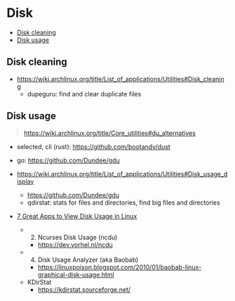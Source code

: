 # Disk

<!-- toc -->

- [Disk cleaning](#disk-cleaning)
- [Disk usage](#disk-usage)

<!-- tocstop -->

## Disk cleaning

- https://wiki.archlinux.org/title/List_of_applications/Utilities#Disk_cleaning
  - dupeguru: find and clear duplicate files

## Disk usage

> https://wiki.archlinux.org/title/Core_utilities#du_alternatives

- selected, cli (rust): https://github.com/bootandy/dust
- go: https://github.com/Dundee/gdu

- https://wiki.archlinux.org/title/List_of_applications/Utilities#Disk_usage_display
  - https://github.com/Dundee/gdu
  - qdirstat: stats for files and directories, find big files and directories
- [7 Great Apps to View Disk Usage in Linux](https://www.makeuseof.com/tag/how-to-analyze-your-disk-usage-pattern-in-linux/)
  - 2. Ncurses Disk Usage (ncdu)
    - https://dev.yorhel.nl/ncdu
  - 4. Disk Usage Analyzer (aka Baobab)
    - https://linuxpoison.blogspot.com/2010/01/baobab-linux-graphical-disk-usage.html
  - KDirStat
    - https://kdirstat.sourceforge.net/


